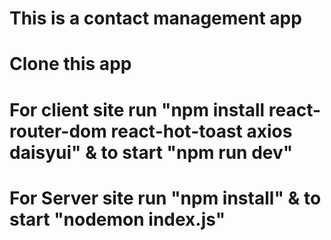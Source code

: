 # This is a contact management app

# Clone this app 

# For client site run "npm install react-router-dom react-hot-toast axios daisyui" &  to start "npm run dev"

# For Server site run "npm install" & to start "nodemon index.js"
